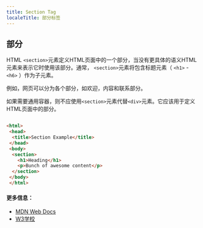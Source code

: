```yaml
---
title: Section Tag
localeTitle: 部分标签
---
```

## 部分

HTML `<section>`元素定义HTML页面中的一个部分，当没有更具体的语义HTML元素来表示它时使用该部分。通常， `<section>`元素将包含标题元素（ `<h1>` - `<h6>` ）作为子元素。

例如，网页可以分为各个部分，如欢迎，内容和联系部分。

如果需要通用容器，则不应使用`<section>`元素代替`<div>`元素。它应该用于定义HTML页面中的部分。

```html

<html> 
 <head> 
  <title>Section Example</title> 
 </head> 
 <body> 
  <section> 
    <h1>Heading</h1> 
    <p>Bunch of awesome content</p> 
  </section> 
 </body> 
 </html> 
```

#### 更多信息：

*   [MDN Web Docs](https://developer.mozilla.org/en-US/docs/Web/HTML/Element/section)
*   [W3学校](https://www.w3schools.com/tags/tag_section.asp)